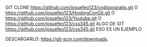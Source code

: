 GIT CLONE https://github.com/josuefeo123/codigosgratis.git
O https://github.com/josuefeo123/HostingConGit.git
O https://github.com/josuefeo123/Youtube.git
O https://github.com/josuefeo123/css345.git ALGO DE GIT 
  https://github.com/josuefeo123/css345.git ESO ES UN EJEMPLO 

DESCARGARLO: https://git-scm.com/downloads.